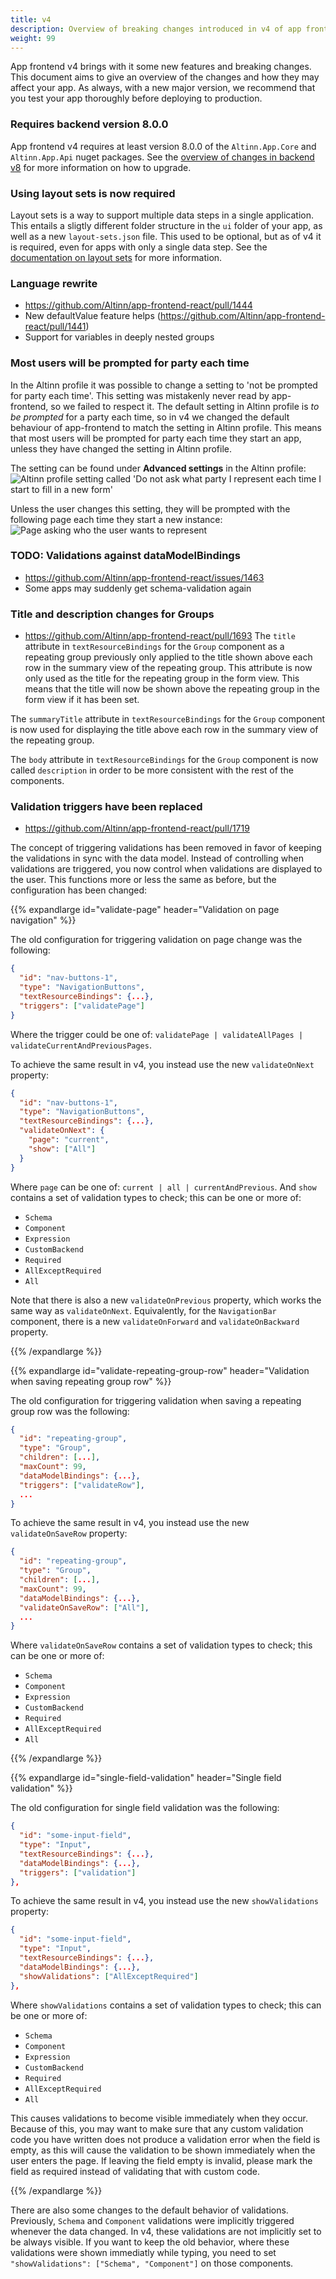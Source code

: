 ```yaml
---
title: v4
description: Overview of breaking changes introduced in v4 of app frontend.
weight: 99
---
```


App frontend v4 brings with it some new features and breaking changes. This document aims to give an overview of the
changes and how they may affect your app. As always, with a new major version, we recommend that you test your app
thoroughly before deploying to production.

### Requires backend version 8.0.0
App frontend v4 requires at least version 8.0.0 of the `Altinn.App.Core` and `Altinn.App.Api` nuget packages. 
See the [overview of changes in backend v8](/community/changelog/app-nuget/v8) for more information on how to upgrade.

### Using layout sets is now required
Layout sets is a way to support multiple data steps in a single application. 
This entails a sligtly different folder structure in the `ui` folder of your app, as well as a new `layout-sets.json` file.
This used to be optional, but as of v4 it is required, even for apps with only a single data step. 
See the [documentation on layout sets](/app/development/ux/pages/layout-sets) for more information.

### Language rewrite
- https://github.com/Altinn/app-frontend-react/pull/1444
- New defaultValue feature helps (https://github.com/Altinn/app-frontend-react/pull/1441)
- Support for variables in deeply nested groups

### Most users will be prompted for party each time
In the Altinn profile it was possible to change a setting to 'not be prompted for party each time'. This setting was
mistakenly never read by app-frontend, so we failed to respect it. The default setting in Altinn profile is
_to be prompted_ for a party each time, so in v4 we changed the default behaviour of app-frontend to match the
setting in Altinn profile. This means that most users will be prompted for party each time they start an app, unless
they have changed the setting in Altinn profile.

The setting can be found under __Advanced settings__ in the Altinn profile:
![Altinn profile setting called 'Do not ask what party I represent each time I start to fill in a new form'](profile-preference-en.png "Altinn profile setting called 'Do not ask what party I represent each time I start to fill in a new form'")

Unless the user changes this setting, they will be prompted with the following page each time they start a new instance:
![Page asking who the user wants to represent](prompt-en.png "Page asking who the user wants to represent")

### TODO: Validations against dataModelBindings
- https://github.com/Altinn/app-frontend-react/issues/1463
- Some apps may suddenly get schema-validation again

### Title and description changes for Groups
- https://github.com/Altinn/app-frontend-react/pull/1693
The `title` attribute in `textResourceBindings` for the `Group` component as a repeating group previously only applied
to the title shown above each row in the summary view of the repeating group. This attribute is now only used as the
title for the repeating group in the form view. This means that the title will now be shown above the repeating group in
the form view if it has been set.

The `summaryTitle` attribute in `textResourceBindings` for the `Group` component is now used for displaying the title
above each row in the summary view of the repeating group.

The `body` attribute in `textResourceBindings` for the `Group` component is now called `description` in order to be
more consistent with the rest of the components.

### Validation triggers have been replaced

- https://github.com/Altinn/app-frontend-react/pull/1719

The concept of triggering validations has been removed in favor of keeping the validations in sync with the data model.
Instead of controlling when validations are triggered, you now control when validations are displayed to the user.
This functions more or less the same as before, but the configuration has been changed:

{{% expandlarge id="validate-page" header="Validation on page navigation" %}}

The old configuration for triggering validation on page change was the following:

```json {linenos=false,hl_lines=[5]}
{
  "id": "nav-buttons-1",
  "type": "NavigationButtons",
  "textResourceBindings": {...},
  "triggers": ["validatePage"]
}
```

Where the trigger could be one of: `validatePage | validateAllPages | validateCurrentAndPreviousPages`.

To achieve the same result in v4, you instead use the new `validateOnNext` property:

```json {linenos=false,hl_lines=[5,6,7,8]}
{
  "id": "nav-buttons-1",
  "type": "NavigationButtons",
  "textResourceBindings": {...},
  "validateOnNext": {
    "page": "current",
    "show": ["All"]
  }
}
```

Where `page` can be one of: `current | all | currentAndPrevious`. And `show` contains a set of validation types to check; this can be one or more of:

- `Schema`
- `Component`
- `Expression`
- `CustomBackend`
- `Required`
- `AllExceptRequired`
- `All`

Note that there is also a new `validateOnPrevious` property, which works the same way as `validateOnNext`. Equivalently, for the `NavigationBar` component, there is a new `validateOnForward` and `validateOnBackward` property.

{{% /expandlarge %}}

{{% expandlarge id="validate-repeating-group-row" header="Validation when saving repeating group row" %}}

The old configuration for triggering validation when saving a repeating group row was the following:

```json {linenos=false,hl_lines=[7]}
{
  "id": "repeating-group",
  "type": "Group",
  "children": [...],
  "maxCount": 99,
  "dataModelBindings": {...},
  "triggers": ["validateRow"],
  ...
}
```

To achieve the same result in v4, you instead use the new `validateOnSaveRow` property:

```json {linenos=false,hl_lines=[7]}
{
  "id": "repeating-group",
  "type": "Group",
  "children": [...],
  "maxCount": 99,
  "dataModelBindings": {...},
  "validateOnSaveRow": ["All"],
  ...
}
```

Where `validateOnSaveRow` contains a set of validation types to check; this can be one or more of:

- `Schema`
- `Component`
- `Expression`
- `CustomBackend`
- `Required`
- `AllExceptRequired`
- `All`

{{% /expandlarge %}}

{{% expandlarge id="single-field-validation" header="Single field validation" %}}

The old configuration for single field validation was the following:

```json {linenos=false,hl_lines=[6]}
{
  "id": "some-input-field",
  "type": "Input",
  "textResourceBindings": {...},
  "dataModelBindings": {...},
  "triggers": ["validation"]
},
```

To achieve the same result in v4, you instead use the new `showValidations` property:

```json {linenos=false,hl_lines=[6]}
{
  "id": "some-input-field",
  "type": "Input",
  "textResourceBindings": {...},
  "dataModelBindings": {...},
  "showValidations": ["AllExceptRequired"]
},
```

Where `showValidations` contains a set of validation types to check; this can be one or more of:

- `Schema`
- `Component`
- `Expression`
- `CustomBackend`
- `Required`
- `AllExceptRequired`
- `All`

This causes validations to become visible immediately when they occur.
Because of this, you may want to make sure that any custom validation code you have written does not produce a validation error when the field is empty, as this will cause the validation to be shown immediately when the user enters the page.
If leaving the field empty is invalid, please mark the field as required instead of validating that with custom code.

{{% /expandlarge %}}

There are also some changes to the default behavior of validations.
Previously, `Schema` and `Component` validations were implicitly triggered whenever the data changed.
In v4, these validations are not implicitly set to be always visible. If you want to keep the old behavior,
where these validations were shown immediatly while typing, you need to set `"showValidations": ["Schema", "Component"]` on those components.
